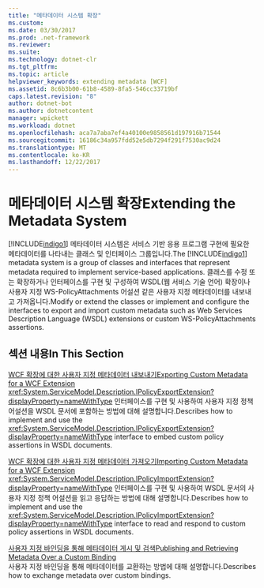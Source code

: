 ```yaml
---
title: "메타데이터 시스템 확장"
ms.custom: 
ms.date: 03/30/2017
ms.prod: .net-framework
ms.reviewer: 
ms.suite: 
ms.technology: dotnet-clr
ms.tgt_pltfrm: 
ms.topic: article
helpviewer_keywords: extending metadata [WCF]
ms.assetid: 8c6b3b00-61b8-4589-8fa5-546cc33719bf
caps.latest.revision: "8"
author: dotnet-bot
ms.author: dotnetcontent
manager: wpickett
ms.workload: dotnet
ms.openlocfilehash: aca7a7aba7ef4a40100e9858561d197916b71544
ms.sourcegitcommit: 16186c34a957fdd52e5db7294f291f7530ac9d24
ms.translationtype: MT
ms.contentlocale: ko-KR
ms.lasthandoff: 12/22/2017
---
```

# <a name="extending-the-metadata-system"></a><span data-ttu-id="305a5-102">메타데이터 시스템 확장</span><span class="sxs-lookup"><span data-stu-id="305a5-102">Extending the Metadata System</span></span>
<span data-ttu-id="305a5-103">[!INCLUDE[indigo1](../../../../includes/indigo1-md.md)] 메타데이터 시스템은 서비스 기반 응용 프로그램 구현에 필요한 메타데이터를 나타내는 클래스 및 인터페이스 그룹입니다.</span><span class="sxs-lookup"><span data-stu-id="305a5-103">The [!INCLUDE[indigo1](../../../../includes/indigo1-md.md)] metadata system is a group of classes and interfaces that represent metadata required to implement service-based applications.</span></span> <span data-ttu-id="305a5-104">클래스를 수정 또는 확장하거나 인터페이스를 구현 및 구성하여 WSDL(웹 서비스 기술 언어) 확장이나 사용자 지정 WS-PolicyAttachments 어설션 같은 사용자 지정 메타데이터를 내보내고 가져옵니다.</span><span class="sxs-lookup"><span data-stu-id="305a5-104">Modify or extend the classes or implement and configure the interfaces to export and import custom metadata such as Web Services Description Language (WSDL) extensions or custom WS-PolicyAttachments assertions.</span></span>  
  
## <a name="in-this-section"></a><span data-ttu-id="305a5-105">섹션 내용</span><span class="sxs-lookup"><span data-stu-id="305a5-105">In This Section</span></span>  
 [<span data-ttu-id="305a5-106">WCF 확장에 대한 사용자 지정 메타데이터 내보내기</span><span class="sxs-lookup"><span data-stu-id="305a5-106">Exporting Custom Metadata for a WCF Extension</span></span>](../../../../docs/framework/wcf/extending/exporting-custom-metadata-for-a-wcf-extension.md)  
 <span data-ttu-id="305a5-107"><xref:System.ServiceModel.Description.IPolicyExportExtension?displayProperty=nameWithType> 인터페이스를 구현 및 사용하여 사용자 지정 정책 어설션을 WSDL 문서에 포함하는 방법에 대해 설명합니다.</span><span class="sxs-lookup"><span data-stu-id="305a5-107">Describes how to implement and use the <xref:System.ServiceModel.Description.IPolicyExportExtension?displayProperty=nameWithType> interface to embed custom policy assertions in WSDL documents.</span></span>  
  
 [<span data-ttu-id="305a5-108">WCF 확장에 대한 사용자 지정 메타데이터 가져오기</span><span class="sxs-lookup"><span data-stu-id="305a5-108">Importing Custom Metadata for a WCF Extension</span></span>](../../../../docs/framework/wcf/extending/importing-custom-metadata-for-a-wcf-extension.md)  
 <span data-ttu-id="305a5-109"><xref:System.ServiceModel.Description.IPolicyImportExtension?displayProperty=nameWithType> 인터페이스를 구현 및 사용하여 WSDL 문서의 사용자 지정 정책 어설션을 읽고 응답하는 방법에 대해 설명합니다.</span><span class="sxs-lookup"><span data-stu-id="305a5-109">Describes how to implement and use the <xref:System.ServiceModel.Description.IPolicyImportExtension?displayProperty=nameWithType> interface to read and respond to custom policy assertions in WSDL documents.</span></span>  
  
 [<span data-ttu-id="305a5-110">사용자 지정 바인딩을 통해 메타데이터 게시 및 검색</span><span class="sxs-lookup"><span data-stu-id="305a5-110">Publishing and Retrieving Metadata Over a Custom Binding</span></span>](../../../../docs/framework/wcf/extending/publishing-and-retrieving-metadata-over-a-custom-binding.md)  
 <span data-ttu-id="305a5-111">사용자 지정 바인딩을 통해 메타데이터를 교환하는 방법에 대해 설명합니다.</span><span class="sxs-lookup"><span data-stu-id="305a5-111">Describes how to exchange metadata over custom bindings.</span></span>
